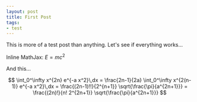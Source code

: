 ```yaml
---
layout: post
title: First Post
tags:
- test
---
```


This is more of a test post than anything. Let's see if everything works...

Inline MathJax: $E = mc^2$

And this...

$$
\int_0^\infty x^{2n} e^{-a x^2}\,dx
= \frac{2n-1}{2a} \int_0^\infty x^{2(n-1)} e^{-a x^2}\,dx
= \frac{(2n-1)!!}{2^{n+1}} \sqrt{\frac{\pi}{a^{2n+1}}}
= \frac{(2n)!}{n! 2^{2n+1}} \sqrt{\frac{\pi}{a^{2n+1}}}
$$